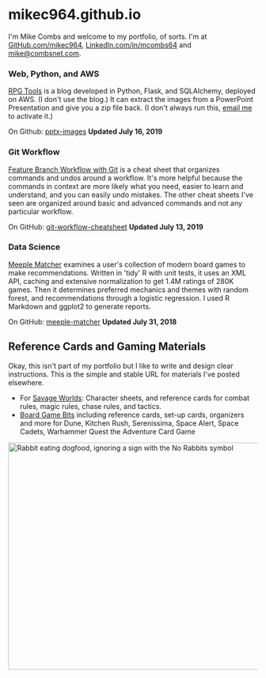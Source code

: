 # mikec964.github.io
I'm Mike Combs and welcome to my portfolio, of sorts. I'm at [GitHub.com/mikec964](https://github.com/mikec964), [LinkedIn.com/in/mcombs64](https://www.linkedin.com/in/mcombs64) and [mike@combsnet.com](mail://mike@combsnet.com).

### Web, Python, and AWS
[RPG Tools](http://rpgtools2019.us-east-1.elasticbeanstalk.com/) is a blog developed in Python, Flask, and SQLAlchemy, deployed on AWS. (I don't use the blog.) It can extract the images from a PowerPoint Presentation and give you a zip file back. (I don't always run this, [email me](mail://mike@combsnet.com) to activate it.)

On Github: [pptx-images](https://github.com/mikec964/pptx-images) **Updated July 16, 2019**

### Git Workflow 
[Feature Branch Workflow with Git](git-workflow-cheatsheet.pdf) is a cheat sheet that organizes commands and undos around a workflow. It's more helpful because the commands in context are more likely what you need, easier to learn and understand, and you can easily undo mistakes. The other cheat sheets I've seen are organized around basic and advanced commands and not any particular workflow.

On GitHub: [git-workflow-cheatsheet](https://github.com/mikec964/git-workflow-cheatsheet) **Updated July 13, 2019**

### Data Science
[Meeple Matcher](http://rpubs.com/mike3d0g) examines a user's collection of modern board games to make recommendations. Written in 'tidy' R with unit tests, it uses an XML API, caching and extensive normalization to get 1.4M ratings of 280K games. Then it determines preferred mechanics and themes with random forest, and recommendations through a logistic regression. I used R Markdown and ggplot2 to generate reports.

On GitHub: [meeple-matcher](https://github.com/mikec964/meeple-matcher) **Updated July 31, 2018**

## Reference Cards and Gaming Materials
Okay, this isn't part of my portfolio but I like to write and design clear instructions. This is the simple and stable URL for materials I've posted elsewhere.

* For [Savage Worlds](https://drive.google.com/open?id=1Du7Lc_hIquyukmtMwSje6PMpt0P4Bw9z): Character sheets, and reference cards for combat rules, magic rules, chase rules, and tactics.
* [Board Game Bits](https://drive.google.com/drive/folders/18lh_AukZNVoDyBh_affUX1K1owJ0vgck?usp=sharing) including reference cards, set-up cards, organizers and more for Dune, Kitchen Rush, Serenissima, Space Alert, Space Cadets, Warhammer Quest the Adventure Card Game

<img src="https://i.imgur.com/eUKRnsi.jpg" alt="Rabbit eating dogfood, ignoring a sign with the No Rabbits symbol" title="Clear instructions are not always sufficient" width="816" height="459">
